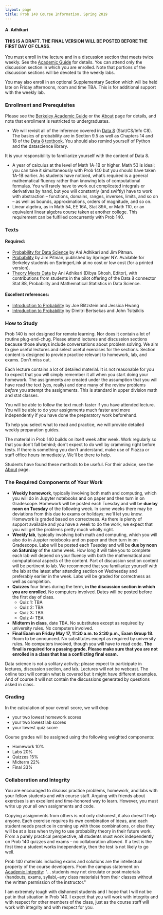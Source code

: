 ```yaml
---
layout: page
title: Prob 140 Course Information, Spring 2019
---
```

#### A. Adhikari ####

#### THIS IS A DRAFT. THE FINAL VERSION WILL BE POSTED BEFORE THE FIRST DAY OF CLASS. ####

You must enroll in the lecture and in a discussion section that meets twice weekly. See the [Academic Guide](https://classes.berkeley.edu/content/2019-spring-stat-140-001-lec-001) for details. You can attend only the discussion section in which you are enrolled. Note that portions of the discussion sections will be devoted to the weekly labs.

You may also enroll in an optional Supplementary Section which will be held late on Friday afternoons, room and time TBA. This is for additional support with the weekly lab.

### Enrollment and Prerequisites ###
Please see the [Berkeley Academic Guide](https://classes.berkeley.edu/content/2019-spring-stat-140-001-lec-001) or the [About](http://prob140.org/about/) page for details, and note that enrollment is restricted to undergraduates.

- We will revisit all of the inference covered in [Data 8](http://data8.org/fa18/) (Stat/CS/Info C8). The basics of probability are in Section 9.5 as well as Chapters 14 and 18 of the [Data 8 textbook](https://www.inferentialthinking.com/chapters/intro). You should also remind yourself of Python and the datascience library.

It is your responsibility to familiarize yourself with the content of Data 8.

- A year of calculus at the level of Math 1A-1B or higher. Math 53 is ideal; you can take it simultaneously with Prob 140 but you should have taken 1A-1B earlier. As students have noticed, what’s required is a general mathematical fluency rather than knowing lots of computational formulas. You will rarely have to work out complicated integrals or derivatives by hand, but you will constantly (and swiftly) have to work with abstraction – functions, domains, ranges, inverses, limits, and so on – as well as bounds, approximations, orders of magnitude, and so on.
- Linear algebra, as in Math 54, EE 16A, Stat 89A, or Math 110, or an equivalent linear algebra course taken at another college. This requirement can be fulfilled concurrently with Prob 140.

### Texts ###
#### Required: ####
- [Probability for Data Science](http://prob140.org/textbook/chapters/README) by Ani Adhikari and Jim Pitman. 
- [Probability](http://www.springer.com/us/book/9780387979748) by Jim Pitman, published by Springer NY. Available for Berkeley students on SpringerLink at no cost or low cost (for a printed version).
- [Theory Meets Data](http://prob140.org/assets/tmd_11_18_2017.pdf) by Ani Adhikari (Dibya Ghosh, Editor), with contributions from students in the pilot offering of the Data 8 connector Stat 88, Probability and Mathematical Statistics in Data Science. 

#### Excellent references: ####
- [Introduction to Probability](https://www.amazon.com/gp/product/1466575573/ref=as_li_tl?ie=UTF8&camp=1789&creative=390957&creativeASIN=1466575573&linkCode=as2) by Joe Blitzstein and Jessica Hwang
- [Introduction to Probability](http://athenasc.com/probbook.html) by Dimitri Bertsekas and John Tsitsiklis

### How to Study ###
Prob 140 is not designed for remote learning. Nor does it contain a lot of routine plug-and-chug. Please attend lectures and discussion sections because those always include conversations about problem solving. We aim to give useful lectures and select useful exercises for the sections. Section content is designed to provide practice relevant to homework, lab, and exams. Don't miss out.

Each lecture contains a lot of detailed material. It is not reasonable for you to expect that you will simply remember it all when you start doing your homework. The assignments are created under the assumption that you will have read the text (yes, really) and done many of the review problems *before* you attempt the assignments. This is standard in upper division math and stat classes.

You will be able to follow the text much faster if you have attended lecture. You will be able to do your assignments much faster and more independently if you have done the preparatory work beforehand.

To help you select what to read and practice, we will provide detailed weekly preparation guides.

The material in Prob 140 builds on itself week after week. Work regularly so that you don't fall behind; don't expect to do well by cramming right before tests. If there is something you don't understand, make use of Piazza or staff office hours immediately. We'll be there to help.

Students have found these methods to be useful. For their advice, see the [About](http://prob140.org/about/) page.

### The Required Components of Your Work ###
- **Weekly homework**, typically involving both math and computing, which you will do in Jupyter notebooks and on paper and then turn in on Gradescope. Homework will be posted each Tuesday and will be **due by noon on Tuesday** of the following week. In some weeks there may be deviations from this due to exams or holidays; we'll let you know. Homework is graded based on correctness. As there is plenty of support available and you have a week to do the work, we expect that you will get the problems pretty much wholly right.
- **Weekly lab**, typically involving both math and computing, which you will also do in Juypter notebooks and on paper and then turn in on Gradescope. Labs will be posted each Tuesday and will be **due by noon on Saturday** of the same week. How long it will take you to complete each lab will depend on your fluency with both the mathematical and computational aspects of the content. Part of discussion section content will be pertinent to lab. We recommend that you familiarize yourself with the lab at the latest after attending section on Wednesday and preferably earlier in the week. Labs will be graded for correctness as well as completion. 
- **Quizzes** four times during the term, **in the discussion section in which you are enrolled**. No computers involved. Dates will be posted before the first day of class.
    - Quiz 1: TBA
    - Quiz 2: TBA
    - Quiz 3: TBA
    - Quiz 4: TBA
- **Midterm in class**, date TBA. No substitutes except as required by university rules. No computers involved.
- **Final Exam on Friday May 17, 11:30 a.m. to 2:30 p.m., Exam Group 18**. Room to be announced. No substitutes except as required by university rules. No computers involved, though you will have to read code. **The final is required for a passing grade. Please make sure that you are not enrolled in a class that has a conflicting final exam.**

Data science is not a solitary activity; please expect to participate in lectures, discussion section, and lab. Lectures will not be webcast. The online text will contain what is covered but it might have different examples. And of course it will not contain the discussions generated by questions asked in class.

### Grading ###
In the calculation of your overall score, we will drop
- your two lowest homework scores
- your two lowest lab scores
- your lowest quiz score

Course grades will be assigned using the following weighted components:
- Homework 10%
- Labs 20%
- Quizzes 15%
- Midterm 22%
- Final 33%

### Collaboration and Integrity ###
You are encouraged to discuss practice problems, homework, and labs with your fellow students and with course staff. Arguing with friends about exercises is an excellent and time-honored way to learn. However, you must write up your all own assignments and code.

Copying assignments from others is not only dishonest, it also doesn’t help anyone. Each exercise requires its own combination of ideas, and each student needs practice in coming up with those combinations, or else they will be at a loss when trying to use probability theory in their future work. From a purely practical perspective, all students must work independently on Prob 140 quizzes and exams – no collaboration allowed. If a test is the first time a student works independently, then the test is not likely to go well.

Prob 140 materials including exams and solutions are the intellectual property of the course developers. From the campus statement on [Academic Integrity](https://teaching.berkeley.edu/statements-course-policies): "... students may not circulate or post materials (handouts, exams, syllabi,–any class materials) from their classes without the written permission of the instructor."

I am extremely tough with dishonest students and I hope that I will not be put in that situation in Prob 140. I expect that you will work with integrity and with respect for other members of the class, just as the course staff will work with integrity and with respect for you.
